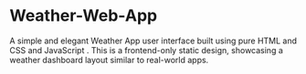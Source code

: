 # Weather-Web-App
A simple and elegant Weather App user interface built using pure HTML and CSS and JavaScript . This is a frontend-only static design, showcasing a weather dashboard layout similar to real-world apps.

